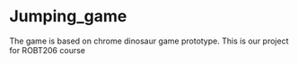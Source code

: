 # Jumping_game
The game is based on chrome dinosaur game prototype.
This is our project for ROBT206 course
